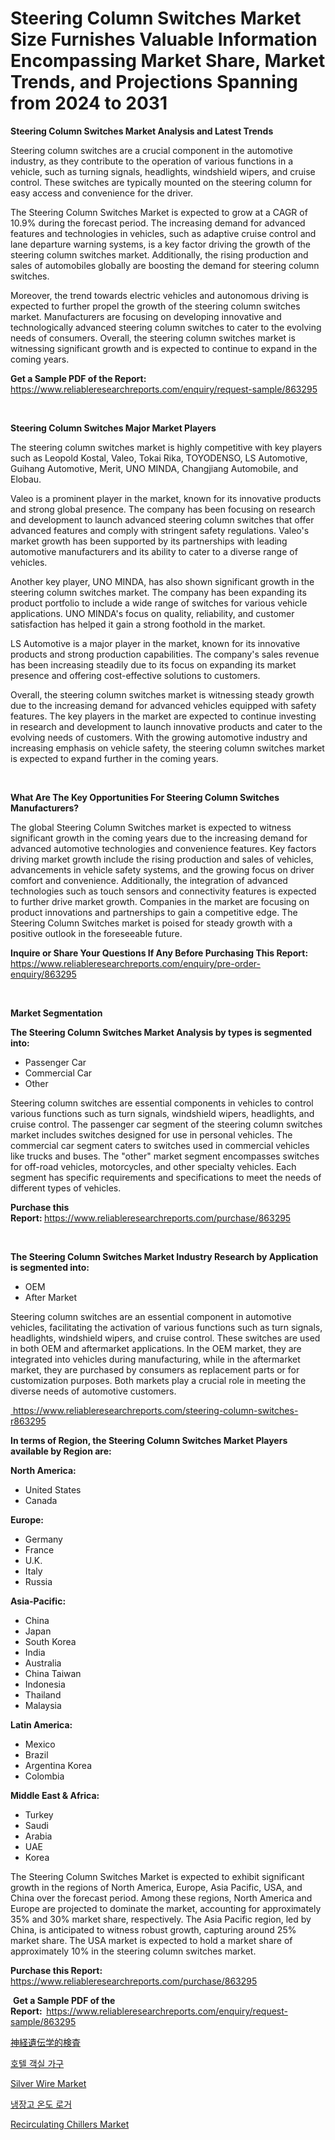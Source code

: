 <p><h1>Steering Column Switches Market Size Furnishes Valuable Information Encompassing Market Share, Market Trends, and Projections Spanning from 2024 to 2031</h1></p><p><strong>Steering Column Switches Market Analysis and Latest Trends</strong></p>
<p><p>Steering column switches are a crucial component in the automotive industry, as they contribute to the operation of various functions in a vehicle, such as turning signals, headlights, windshield wipers, and cruise control. These switches are typically mounted on the steering column for easy access and convenience for the driver. </p><p>The Steering Column Switches Market is expected to grow at a CAGR of 10.9% during the forecast period. The increasing demand for advanced features and technologies in vehicles, such as adaptive cruise control and lane departure warning systems, is a key factor driving the growth of the steering column switches market. Additionally, the rising production and sales of automobiles globally are boosting the demand for steering column switches.</p><p>Moreover, the trend towards electric vehicles and autonomous driving is expected to further propel the growth of the steering column switches market. Manufacturers are focusing on developing innovative and technologically advanced steering column switches to cater to the evolving needs of consumers. Overall, the steering column switches market is witnessing significant growth and is expected to continue to expand in the coming years.</p></p>
<p><strong>Get a Sample PDF of the Report:&nbsp;</strong> <a href="https://www.reliableresearchreports.com/enquiry/request-sample/863295">https://www.reliableresearchreports.com/enquiry/request-sample/863295</a></p>
<p>&nbsp;</p>
<p><strong>Steering Column Switches Major Market Players</strong></p>
<p><p>The steering column switches market is highly competitive with key players such as Leopold Kostal, Valeo, Tokai Rika, TOYODENSO, LS Automotive, Guihang Automotive, Merit, UNO MINDA, Changjiang Automobile, and Elobau.</p><p>Valeo is a prominent player in the market, known for its innovative products and strong global presence. The company has been focusing on research and development to launch advanced steering column switches that offer advanced features and comply with stringent safety regulations. Valeo's market growth has been supported by its partnerships with leading automotive manufacturers and its ability to cater to a diverse range of vehicles.</p><p>Another key player, UNO MINDA, has also shown significant growth in the steering column switches market. The company has been expanding its product portfolio to include a wide range of switches for various vehicle applications. UNO MINDA's focus on quality, reliability, and customer satisfaction has helped it gain a strong foothold in the market.</p><p>LS Automotive is a major player in the market, known for its innovative products and strong production capabilities. The company's sales revenue has been increasing steadily due to its focus on expanding its market presence and offering cost-effective solutions to customers.</p><p>Overall, the steering column switches market is witnessing steady growth due to the increasing demand for advanced vehicles equipped with safety features. The key players in the market are expected to continue investing in research and development to launch innovative products and cater to the evolving needs of customers. With the growing automotive industry and increasing emphasis on vehicle safety, the steering column switches market is expected to expand further in the coming years.</p></p>
<p>&nbsp;</p>
<p><strong>What Are The Key Opportunities For Steering Column Switches Manufacturers?</strong></p>
<p><p>The global Steering Column Switches market is expected to witness significant growth in the coming years due to the increasing demand for advanced automotive technologies and convenience features. Key factors driving market growth include the rising production and sales of vehicles, advancements in vehicle safety systems, and the growing focus on driver comfort and convenience. Additionally, the integration of advanced technologies such as touch sensors and connectivity features is expected to further drive market growth. Companies in the market are focusing on product innovations and partnerships to gain a competitive edge. The Steering Column Switches market is poised for steady growth with a positive outlook in the foreseeable future.</p></p>
<p><strong>Inquire or Share Your Questions If Any Before Purchasing This Report:</strong> <a href="https://www.reliableresearchreports.com/enquiry/pre-order-enquiry/863295">https://www.reliableresearchreports.com/enquiry/pre-order-enquiry/863295</a></p>
<p>&nbsp;</p>
<p><strong>Market Segmentation</strong></p>
<p><strong>The Steering Column Switches Market Analysis by types is segmented into:</strong></p>
<p><ul><li>Passenger Car</li><li>Commercial Car</li><li>Other</li></ul></p>
<p><p>Steering column switches are essential components in vehicles to control various functions such as turn signals, windshield wipers, headlights, and cruise control. The passenger car segment of the steering column switches market includes switches designed for use in personal vehicles. The commercial car segment caters to switches used in commercial vehicles like trucks and buses. The "other" market segment encompasses switches for off-road vehicles, motorcycles, and other specialty vehicles. Each segment has specific requirements and specifications to meet the needs of different types of vehicles.</p></p>
<p><strong>Purchase this Report:&nbsp;</strong><a href="https://www.reliableresearchreports.com/purchase/863295">https://www.reliableresearchreports.com/purchase/863295</a></p>
<p>&nbsp;</p>
<p><strong>The Steering Column Switches Market Industry Research by Application is segmented into:</strong></p>
<p><ul><li>OEM</li><li>After Market</li></ul></p>
<p><p>Steering column switches are an essential component in automotive vehicles, facilitating the activation of various functions such as turn signals, headlights, windshield wipers, and cruise control. These switches are used in both OEM and aftermarket applications. In the OEM market, they are integrated into vehicles during manufacturing, while in the aftermarket market, they are purchased by consumers as replacement parts or for customization purposes. Both markets play a crucial role in meeting the diverse needs of automotive customers.</p></p>
<p><a href="https://www.reliableresearchreports.com/steering-column-switches-r863295">&nbsp;https://www.reliableresearchreports.com/steering-column-switches-r863295</a></p>
<p><strong>In terms of Region, the Steering Column Switches Market Players available by Region are:</strong></p>
<p>
    <p> <strong> North America: </strong>
        <ul>
            <li>United States</li>
            <li>Canada</li>
        </ul>
        </p> 
    <p> <strong> Europe: </strong>
        <ul>
            <li>Germany</li>
            <li>France</li>
            <li>U.K.</li>
            <li>Italy</li>
            <li>Russia</li>
        </ul>
        </p> 
    <p> <strong> Asia-Pacific: </strong>
        <ul>
            <li>China</li>
            <li>Japan</li>
            <li>South Korea</li>
            <li>India</li>
            <li>Australia</li>
            <li>China Taiwan</li>
            <li>Indonesia</li>
            <li>Thailand</li>
            <li>Malaysia</li>
        </ul>
        </p> 
    <p> <strong> Latin America: </strong>
        <ul>
            <li>Mexico</li>
            <li>Brazil</li>
            <li>Argentina Korea</li>
            <li>Colombia</li>
        </ul>
        </p> 
    <p> <strong> Middle East & Africa: </strong>
        <ul>
            <li>Turkey</li>
            <li>Saudi</li>
            <li>Arabia</li>
            <li>UAE</li>
            <li>Korea</li>
        </ul>
    </p>
    </p>
<p><p>The Steering Column Switches Market is expected to exhibit significant growth in the regions of North America, Europe, Asia Pacific, USA, and China over the forecast period. Among these regions, North America and Europe are projected to dominate the market, accounting for approximately 35% and 30% market share, respectively. The Asia Pacific region, led by China, is anticipated to witness robust growth, capturing around 25% market share. The USA market is expected to hold a market share of approximately 10% in the steering column switches market.</p></p>
<p><strong>Purchase this Report: </strong><a href="https://www.reliableresearchreports.com/purchase/863295">https://www.reliableresearchreports.com/purchase/863295</a></p>
<p>&nbsp;<strong>Get a Sample PDF of the Report:&nbsp;&nbsp;</strong><a href="https://www.reliableresearchreports.com/enquiry/request-sample/863295">https://www.reliableresearchreports.com/enquiry/request-sample/863295</a></p>
<p><strong></strong></p>
<p><p><a href="https://github.com/LeanneBruen2023/Market-Research-Report-List-1/blob/main/591780728628.md">神経遺伝学的検査</a></p><p><a href="https://github.com/Skyleitney456456/Market-Research-Report-List-1/blob/main/674258626179.md">호텔 객실 가구</a></p><p><a href="https://issuu.com/reportprime-2/docs/silver-wire-market-size-2030.pptx">Silver Wire Market</a></p><p><a href="https://github.com/iansanftyord09878/Market-Research-Report-List-1/blob/main/232482226180.md">냉장고 온도 로거</a></p><p><a href="https://github.com/jsmusil/Market-Research-Report-List-2/blob/main/recirculating-chillers-market.md">Recirculating Chillers Market</a></p></p>
